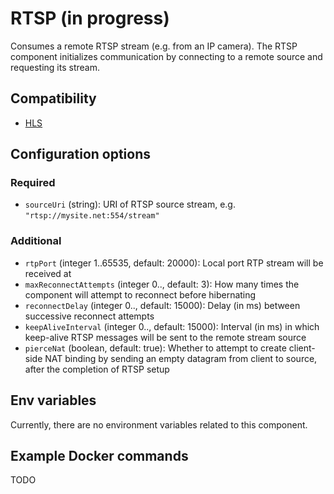 # RTSP (in progress)

Consumes a remote RTSP stream (e.g. from an IP camera).
The RTSP component initializes communication by connecting to
a remote source and requesting its stream.

## Compatibility

* [HLS](./hls.md)

## Configuration options

### Required

* `sourceUri` (string): URI of RTSP source stream, e.g. `"rtsp://mysite.net:554/stream"`

### Additional

* `rtpPort` (integer 1..65535, default: 20000): Local port RTP stream will be received at
* `maxReconnectAttempts` (integer 0.., default: 3): How many times the component
  will attempt to reconnect before hibernating
* `reconnectDelay` (integer 0.., default: 15000): Delay (in ms) between successive reconnect attempts
* `keepAliveInterval` (integer 0.., default: 15000): Interval (in ms) in which keep-alive
  RTSP messages will be sent to the remote stream source
* `pierceNat` (boolean, default: true): Whether to attempt to create client-side NAT binding
  by sending an empty datagram from client to source, after the completion of RTSP setup

## Env variables

Currently, there are no environment variables related to this component.

## Example Docker commands

TODO
